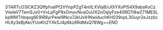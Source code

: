 $START$cO3lCKZ3QffpfvaIPf2VYnpPZgT4m1LXVbj6/iJ0iYXoPl54X9absKoCzViwleV7TemSJx0+VvLpFgP9xOmovNvaOuUX2oOqlyFze40RD7i8wZ71MESLkpWMThbqog6E9iR8yrPewI9Ncx7JklJvIHNwiduchKH039opL3Guyr2eJzzbcHLKy3eBjAkcYUoKh2YXk5J4p6kz6RdMsQ78Wg==$END$